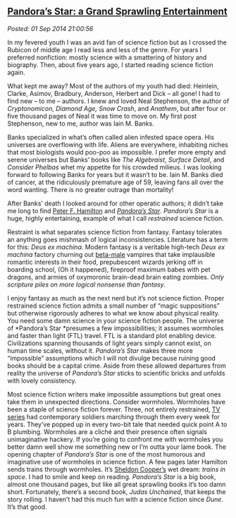 
[Pandora’s Star: a Grand 
Sprawling Entertainment](http://bakerjd99.wordpress.com/2014/09/01/pandoras-star-a-grand-sprawling-entertainment/)
-------------------------------------------------------------------------------------------------------------------------------------------

*Posted: 01 Sep 2014 21:00:56*

In my fevered youth I was an avid fan of science fiction but as I
crossed the Rubicon of middle age I read less and less of the genre. For
years I preferred nonfiction: mostly science with a smattering of
history and biography. Then, about five years ago, I started reading
science fiction again.

What kept me away? Most of the authors of my youth had died: Heinlein,
Clarke, Asimov, Bradbury, Anderson, Herbert and Dick – all gone! I had
to find new – to me – authors. I knew and loved Neal Stephenson, the
author of *Cryptonomicon, Diamond Age, Snow Crash*, and *Anathem*, but
after four or five thousand pages of Neal it was time to move on. My
first post Stephenson, new to me, author was Iain M. Banks.

Banks specialized in what’s often called alien infested space opera. His
universes are overflowing with life. Aliens are everywhere, inhabiting
niches that most biologists would poo-poo as impossible. I prefer more
empty and serene universes but Banks’ books like *The Algebraist*,
*Surface Detail*, and *Consider Phelbas* whet my appetite for his
crowded milieus. I was looking forward to following Banks for years but
it wasn’t to be. Iain M. Banks died of cancer, at the ridiculously
premature age of 59, leaving fans all over the word wanting. There is no
greater outrage than mortality!

After Banks’ death I looked around for other operatic authors; it didn’t
take me long to find [Peter F.
Hamilton](http://www.peterfhamilton.co.uk/) and [*Pandora’s
Star*](http://www.barnesandnoble.com/w/pandoras-star-peter-f-hamilton/1100293432?ean=9780345479211).
*Pandora’s Star* is a huge, highly entertaining, example of what I call
*restrained* science fiction.

Restraint is what separates science fiction from fantasy. Fantasy
tolerates an anything goes mishmash of logical inconsistencies.
Literature has a term for this: *Deus ex machina.* Modern fantasy is a
veritable high-tech *Deux ex machina* factory churning out
[beta-male](http://theredpillroom.blogspot.com/p/masculexicon.html)
vampires that take implausible romantic interests in their food,
prepubescent wizards jerking off in boarding school, (Oh it happened),
fireproof maximum babes with pet dragons, and armies of oxymoronic
brain-dead brain eating zombies. *Only scripture piles on more logical
nonsense than fantasy.*

I enjoy fantasy as much as the next nerd but it’s not science fiction.
Proper restrained science fiction admits a small number of “magic
suppositions” but otherwise rigorously adheres to what we know about
physical reality. You need some damn science in your science fiction
people. The universe of *Pandora’s Star *presumes a few impossibilities;
it assumes wormholes and faster than light (FTL) travel. FTL is a
standard plot enabling device. Civilizations spanning thousands of light
years simply cannot exist, on human time scales, without it. *Pandora’s
Star* makes three more “impossible” assumptions which I will not divulge
because ruining good books should be a capital crime. Aside from these
allowed departures from reality the universe of *Pandora’s Star* sticks
to scientific bricks and unfolds with lovely consistency.

Most science fiction writers make impossible assumptions but great ones
take them in unexpected directions. Consider wormholes. Wormholes have
been a staple of science fiction forever. Three, not entirely
restrained, [TV series](http://stargate.mgm.com/) had contemporary
soldiers marching through them every week for years. They’ve popped up
in every two-bit tale that needed quick point A to B plumbing. Wormholes
are a cliché and their presence often signals unimaginative hackery. If
you’re going to confront me with wormholes you better damn well show me
something new or I’m outta your lame book. The opening chapter of
*Pandora’s Star* is one of the most humorous and imaginative use of
wormholes in science fiction. A few pages later Hamilton sends trains
through wormholes. It’s [Sheldon
Cooper’s](http://www.cbs.com/shows/big\_bang\_theory/) wet dream:
*trains in space.* I had to smile and keep on reading. *Pandora’s Star*
is a big book, almost one thousand pages, but like all great sprawling
books it’s too damn short. Fortunately, there’s a second book, *Judas
Unchained*, that keeps the story rolling. I haven’t had this much fun
with a science fiction since *Dune*. It’s that good.
